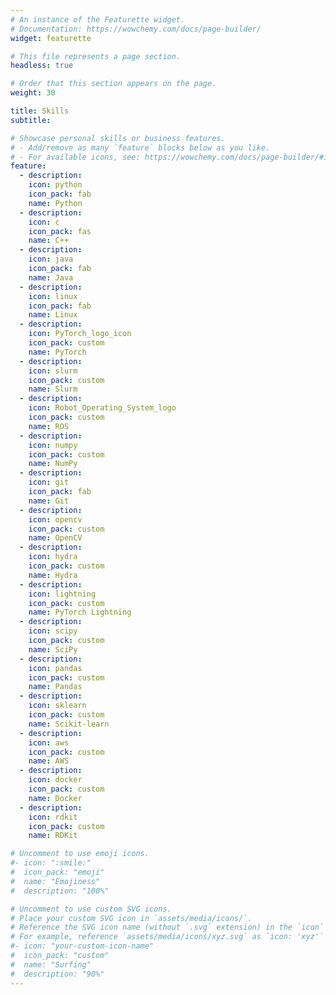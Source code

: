 ```yaml
---
# An instance of the Featurette widget.
# Documentation: https://wowchemy.com/docs/page-builder/
widget: featurette

# This file represents a page section.
headless: true

# Order that this section appears on the page.
weight: 30

title: Skills
subtitle:

# Showcase personal skills or business features.
# - Add/remove as many `feature` blocks below as you like.
# - For available icons, see: https://wowchemy.com/docs/page-builder/#icons
feature:
  - description: 
    icon: python
    icon_pack: fab
    name: Python
  - description: 
    icon: c
    icon_pack: fas
    name: C++
  - description: 
    icon: java
    icon_pack: fab
    name: Java
  - description: 
    icon: linux
    icon_pack: fab
    name: Linux
  - description: 
    icon: PyTorch_logo_icon
    icon_pack: custom
    name: PyTorch
  - description: 
    icon: slurm
    icon_pack: custom
    name: Slurm
  - description: 
    icon: Robot_Operating_System_logo
    icon_pack: custom
    name: ROS
  - description: 
    icon: numpy
    icon_pack: custom
    name: NumPy
  - description: 
    icon: git
    icon_pack: fab
    name: Git
  - description: 
    icon: opencv
    icon_pack: custom
    name: OpenCV
  - description: 
    icon: hydra
    icon_pack: custom
    name: Hydra
  - description: 
    icon: lightning
    icon_pack: custom
    name: PyTorch Lightning
  - description: 
    icon: scipy
    icon_pack: custom
    name: SciPy
  - description: 
    icon: pandas
    icon_pack: custom
    name: Pandas
  - description: 
    icon: sklearn
    icon_pack: custom
    name: Scikit-learn
  - description:
    icon: aws
    icon_pack: custom
    name: AWS
  - description:
    icon: docker
    icon_pack: custom
    name: Docker
  - description:
    icon: rdkit
    icon_pack: custom
    name: RDKit

# Uncomment to use emoji icons.
#- icon: ":smile:"
#  icon_pack: "emoji"
#  name: "Emojiness"
#  description: "100%"

# Uncomment to use custom SVG icons.
# Place your custom SVG icon in `assets/media/icons/`.
# Reference the SVG icon name (without `.svg` extension) in the `icon` field.
# For example, reference `assets/media/icons/xyz.svg` as `icon: 'xyz'`
#- icon: "your-custom-icon-name"
#  icon_pack: "custom"
#  name: "Surfing"
#  description: "90%"
---
```

